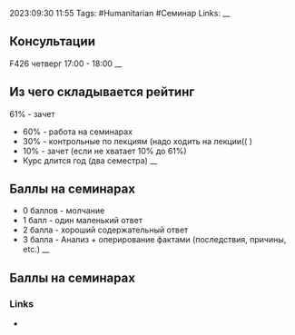 2023:09:30 11:55
Tags: #Humanitarian #Семинар 
Links: 
__
## Консультации
F426
четверг 17:00 - 18:00
__
## Из чего складывается рейтинг
61% - зачет
* 60% - работа на семинарах
* 30% - контрольные по лекциям (надо ходить на лекции(( )
* 10% - зачет (если не хватает 10% до 61%)
* Курс длится год (два семестра)
__
## Баллы на семинарах
* 0 баллов - молчание
* 1 балл - один маленький ответ
* 2 балла - хороший содержательный ответ
* 3 балла - Анализ + оперирование фактами (последствия, причины, etc.)
__
## Баллы на семинарах

### Links
-
